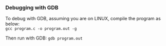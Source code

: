 
### Debugging with GDB

To debug with GDB, assuming you are on LINUX, compile the program as
below:  
```gcc program.c -o program.out -g```

Then run with GDB:
```gdb program.out```